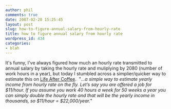 ```yaml
---
author: phil
comments: true
date: 2007-02-20 15:25:45
layout: post
slug: how-to-figure-annual-salary-from-hourly-rate
title: how to figure annual salary from hourly rate
wordpress_id: 434
categories:
- blah
---
```


It's funny, I've always figured how much an hourly rate transmitted to annual salary by taking the hourly rate and muliplying by 2080 (number of work hours in a year), but today I stumbled across a simplier/quicker way to estimate this on [Life After Coffee](http://www.lifeaftercoffee.com/2006/02/19/how-to-figure-yearly-salary-from-hourly-rate/).  "_...a simple way to estimate yearly income from hourly rate on the fly. Let’s say you are offered a job for $11/hour. If you assume you work 40 hours a week for 50 weeks a year you can simply double the hourly rate and that will be the yearly income in thousands, so $11/hour = $22,000/year._"
